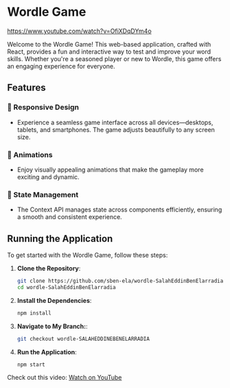 # Wordle Game 

https://www.youtube.com/watch?v=OfiXDqDYm4o

Welcome to the Wordle Game! This web-based application, crafted with React, provides a fun and interactive way to test and improve your word skills. Whether you're a seasoned player or new to Wordle, this game offers an engaging experience for everyone.

## Features

### 📱 Responsive Design
- Experience a seamless game interface across all devices—desktops, tablets, and smartphones. The game adjusts beautifully to any screen size.

### 🌟 Animations
- Enjoy visually appealing animations that make the gameplay more exciting and dynamic.



### 🔄 State Management
- The Context API manages state across components efficiently, ensuring a smooth and consistent experience.

## Running the Application

To get started with the Wordle Game, follow these steps:

1. **Clone the Repository**:
   ```bash
   git clone https://github.com/sben-ela/wordle-SalahEddinBenElarradia.git
   cd wordle-SalahEddinBenElarradia

2. **Install the Dependencies**:
   ```bash
   npm install
   
3. **Navigate to My Branch:**:
   ```bash
   git checkout wordle-SALAHEDDINEBENELARRADIA 

4. **Run the Application**:
   ```bash
   npm start


Check out this video: [Watch on YouTube](https://www.youtube.com/watch?v=OfiXDqDYm4o)
